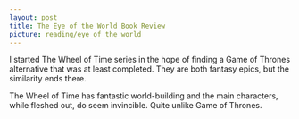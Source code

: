 ```yaml
---
layout: post
title: The Eye of the World Book Review
picture: reading/eye_of_the_world
---
```


I started The Wheel of Time series in the hope of finding 
a Game of Thrones alternative that was at least completed.
They are both fantasy epics, but the similarity ends there.

The Wheel of Time has fantastic world-building and the main 
characters, while fleshed out, do seem invincible. Quite unlike
Game of Thrones.
